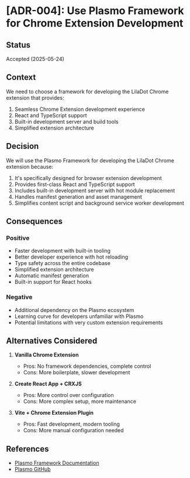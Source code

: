 # [ADR-004]: Use Plasmo Framework for Chrome Extension Development

## Status
Accepted (2025-05-24)

## Context
We need to choose a framework for developing the LilaDot Chrome extension that provides:
1. Seamless Chrome Extension development experience
2. React and TypeScript support
3. Built-in development server and build tools
4. Simplified extension architecture

## Decision
We will use the Plasmo Framework for developing the LilaDot Chrome extension because:
1. It's specifically designed for browser extension development
2. Provides first-class React and TypeScript support
3. Includes built-in development server with hot module replacement
4. Handles manifest generation and asset management
5. Simplifies content script and background service worker development

## Consequences
### Positive
- Faster development with built-in tooling
- Better developer experience with hot reloading
- Type safety across the entire codebase
- Simplified extension architecture
- Automatic manifest generation
- Built-in support for React hooks

### Negative
- Additional dependency on the Plasmo ecosystem
- Learning curve for developers unfamiliar with Plasmo
- Potential limitations with very custom extension requirements

## Alternatives Considered
1. **Vanilla Chrome Extension**
   - Pros: No framework dependencies, complete control
   - Cons: More boilerplate, slower development

2. **Create React App + CRXJS**
   - Pros: More control over configuration
   - Cons: More complex setup, more maintenance

3. **Vite + Chrome Extension Plugin**
   - Pros: Fast development, modern tooling
   - Cons: More manual configuration needed

## References
- [Plasmo Framework Documentation](https://docs.plasmo.com/)
- [Plasmo GitHub](https://github.com/PlasmoHQ/plasmo)
